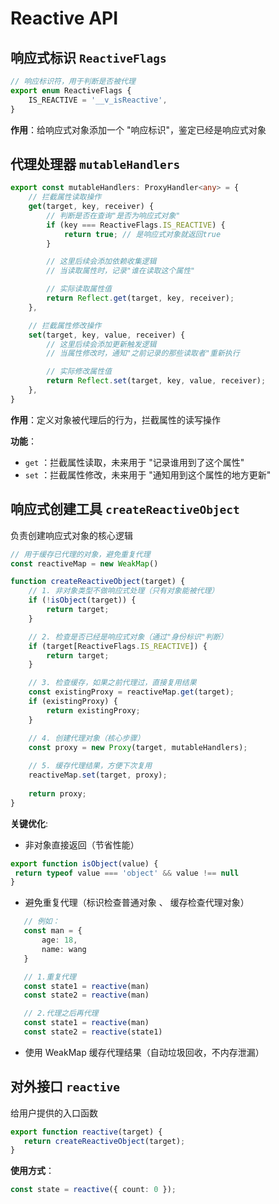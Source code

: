 # Reactive API

## 响应式标识 `ReactiveFlags`
```ts
// 响应标识符，用于判断是否被代理
export enum ReactiveFlags {
    IS_REACTIVE = '__v_isReactive',
}
```
**作用**：给响应式对象添加一个 "响应标识"，鉴定已经是响应式对象


## 代理处理器 `mutableHandlers` 
```ts
export const mutableHandlers: ProxyHandler<any> = {
    // 拦截属性读取操作
    get(target, key, receiver) {
        // 判断是否在查询"是否为响应式对象"
        if (key === ReactiveFlags.IS_REACTIVE) {
            return true; // 是响应式对象就返回true
        }

        // 这里后续会添加依赖收集逻辑
        // 当读取属性时，记录"谁在读取这个属性"

        // 实际读取属性值
        return Reflect.get(target, key, receiver);
    },

    // 拦截属性修改操作
    set(target, key, value, receiver) {
        // 这里后续会添加更新触发逻辑
        // 当属性修改时，通知"之前记录的那些读取者"重新执行

        // 实际修改属性值
        return Reflect.set(target, key, value, receiver);
    }, 
}
```
**作用**：定义对象被代理后的行为，拦截属性的读写操作

**功能**：
- `get` ：拦截属性读取，未来用于 "记录谁用到了这个属性"
- `set` ：拦截属性修改，未来用于 "通知用到这个属性的地方更新"


## 响应式创建工具 `createReactiveObject`
负责创建响应式对象的核心逻辑
```ts
// 用于缓存已代理的对象，避免重复代理
const reactiveMap = new WeakMap()

function createReactiveObject(target) {
    // 1. 非对象类型不做响应式处理（只有对象能被代理）
    if (!isObject(target)) {
        return target;
    }

    // 2. 检查是否已经是响应式对象（通过"身份标识"判断）
    if (target[ReactiveFlags.IS_REACTIVE]) {
        return target;
    }

    // 3. 检查缓存，如果之前代理过，直接复用结果
    const existingProxy = reactiveMap.get(target);
    if (existingProxy) {
        return existingProxy;
    }

    // 4. 创建代理对象（核心步骤）
    const proxy = new Proxy(target, mutableHandlers);
    
    // 5. 缓存代理结果，方便下次复用
    reactiveMap.set(target, proxy);
    
    return proxy;
}
```
**关键优化**: 
 - 非对象直接返回（节省性能）
 ```ts
 export function isObject(value) {
  return typeof value === 'object' && value !== null
}
```
 - 避免重复代理（标识检查普通对象 、 缓存检查代理对象）
 ```ts
    // 例如：
    const man = {
        age: 18,
        name: wang
    }

    // 1.重复代理
    const state1 = reactive(man)
    const state2 = reactive(man)

    // 2.代理之后再代理
    const state1 = reactive(man)
    const state2 = reactive(state1)
 ```
 - 使用 WeakMap 缓存代理结果（自动垃圾回收，不内存泄漏）


 ## 对外接口 `reactive`
 给用户提供的入口函数
 ```ts
export function reactive(target) {
    return createReactiveObject(target);
}
 ```

 **使用方式**：
 ```ts
 const state = reactive({ count: 0 });
 ```